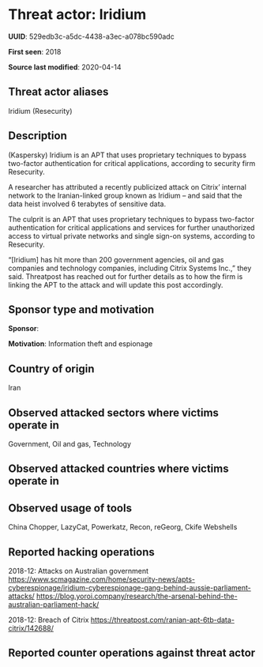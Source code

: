 # Threat actor: Iridium

**UUID**: 529edb3c-a5dc-4438-a3ec-a078bc590adc

**First seen**: 2018

**Source last modified**: 2020-04-14

## Threat actor aliases

Iridium (Resecurity)

## Description

(Kaspersky) Iridium is an APT that uses proprietary techniques to bypass two-factor authentication for critical applications, according to security firm Resecurity.

A researcher has attributed a recently publicized attack on Citrix’ internal network to the Iranian-linked group known as Iridium – and said that the data heist involved 6 terabytes of sensitive data.

The culprit is an APT that uses proprietary techniques to bypass two-factor authentication for critical applications and services for further unauthorized access to virtual private networks and single sign-on systems, according to Resecurity.

“[Iridium] has hit more than 200 government agencies, oil and gas companies and technology companies, including Citrix Systems Inc.,” they said. Threatpost has reached out for further details as to how the firm is linking the APT to the attack and will update this post accordingly.

## Sponsor type and motivation

**Sponsor**: 

**Motivation**: Information theft and espionage


## Country of origin

Iran

## Observed attacked sectors where victims operate in

Government, Oil and gas, Technology

## Observed attacked countries where victims operate in



## Observed usage of tools

China Chopper, LazyCat, Powerkatz, Recon, reGeorg, Ckife Webshells

## Reported hacking operations

2018-12: Attacks on Australian government
https://www.scmagazine.com/home/security-news/apts-cyberespionage/iridium-cyberespionage-gang-behind-aussie-parliament-attacks/
https://blog.yoroi.company/research/the-arsenal-behind-the-australian-parliament-hack/

2018-12: Breach of Citrix
https://threatpost.com/ranian-apt-6tb-data-citrix/142688/

## Reported counter operations against threat actor





